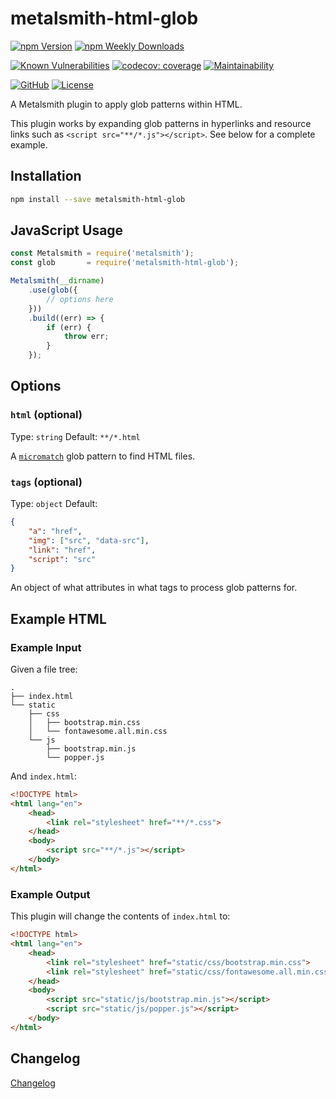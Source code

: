 # metalsmith-html-glob

[![npm Version](https://badgen.net/npm/v/metalsmith-html-glob?icon=npm)](https://www.npmjs.com/package/metalsmith-html-glob)
[![npm Weekly Downloads](https://badgen.net/npm/dw/metalsmith-html-glob)](https://www.npmjs.com/package/metalsmith-html-glob)

[![Known Vulnerabilities](https://snyk.io/test/npm/metalsmith-html-glob/badge.svg)](https://snyk.io/test/npm/metalsmith-html-glob)
[![codecov: coverage](https://img.shields.io/codecov/c/github/emmercm/metalsmith-plugins?flag=metalsmith-html-glob&logo=codecov&logoColor=white)](https://codecov.io/gh/emmercm/metalsmith-html-glob)
[![Maintainability](https://badgen.net/codeclimate/maintainability/emmercm/metalsmith-html-glob?icon=codeclimate)](https://codeclimate.com/github/emmercm/metalsmith-html-glob/maintainability)

[![GitHub](https://badgen.net/badge/emmercm/metalsmith-html-glob/purple?icon=github)](https://github.com/emmercm/metalsmith-html-glob)
[![License](https://badgen.net/github/license/emmercm/metalsmith-html-glob?color=grey)](https://github.com/emmercm/metalsmith-plugins/blob/main/LICENSE)

A Metalsmith plugin to apply glob patterns within HTML.

This plugin works by expanding glob patterns in hyperlinks and resource links such as `<script src="**/*.js"></script>`. See below for a complete example.

## Installation

```bash
npm install --save metalsmith-html-glob
```

## JavaScript Usage

```javascript
const Metalsmith = require('metalsmith');
const glob       = require('metalsmith-html-glob');

Metalsmith(__dirname)
    .use(glob({
        // options here
    }))
    .build((err) => {
        if (err) {
            throw err;
        }
    });
```

## Options

### `html` (optional)

Type: `string` Default: `**/*.html`

A [`micromatch`](https://www.npmjs.com/package/micromatch) glob pattern to find HTML files.

### `tags` (optional)

Type: `object` Default:

```json
{
    "a": "href",
    "img": ["src", "data-src"],
    "link": "href",
    "script": "src"
}
```

An object of what attributes in what tags to process glob patterns for.

## Example HTML

### Example Input

Given a file tree:

```text
.
├── index.html
└── static
    ├── css
    │   ├── bootstrap.min.css
    │   └── fontawesome.all.min.css
    └── js
        ├── bootstrap.min.js
        └── popper.js
```

And `index.html`:

```html
<!DOCTYPE html>
<html lang="en">
    <head>
        <link rel="stylesheet" href="**/*.css">
    </head>
    <body>
        <script src="**/*.js"></script>
    </body>
</html>
```

### Example Output

This plugin will change the contents of `index.html` to:

```html
<!DOCTYPE html>
<html lang="en">
    <head>
        <link rel="stylesheet" href="static/css/bootstrap.min.css">
        <link rel="stylesheet" href="static/css/fontawesome.all.min.css">
    </head>
    <body>
        <script src="static/js/bootstrap.min.js"></script>
        <script src="static/js/popper.js"></script>
    </body>
</html>
```

## Changelog

[Changelog](./CHANGELOG.md)
